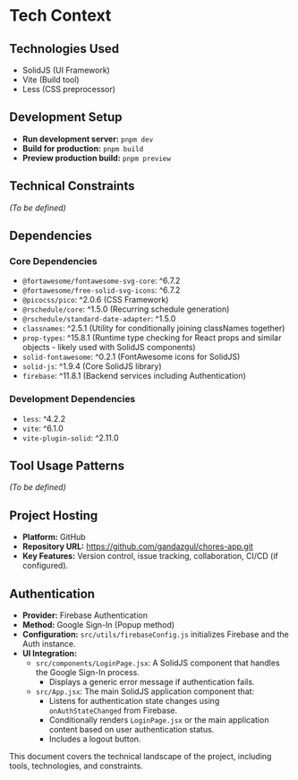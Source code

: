 # Tech Context

## Technologies Used

- SolidJS (UI Framework)
- Vite (Build tool)
- Less (CSS preprocessor)

## Development Setup

- **Run development server:** `pnpm dev`
- **Build for production:** `pnpm build`
- **Preview production build:** `pnpm preview`

## Technical Constraints

*(To be defined)*

## Dependencies

### Core Dependencies
- `@fortawesome/fontawesome-svg-core`: ^6.7.2
- `@fortawesome/free-solid-svg-icons`: ^6.7.2
- `@picocss/pico`: ^2.0.6 (CSS Framework)
- `@rschedule/core`: ^1.5.0 (Recurring schedule generation)
- `@rschedule/standard-date-adapter`: ^1.5.0
- `classnames`: ^2.5.1 (Utility for conditionally joining classNames together)
- `prop-types`: ^15.8.1 (Runtime type checking for React props and similar objects - likely used with SolidJS components)
- `solid-fontawesome`: ^0.2.1 (FontAwesome icons for SolidJS)
- `solid-js`: ^1.9.4 (Core SolidJS library)
- `firebase`: ^11.8.1 (Backend services including Authentication)

### Development Dependencies
- `less`: ^4.2.2
- `vite`: ^6.1.0
- `vite-plugin-solid`: ^2.11.0

## Tool Usage Patterns

*(To be defined)*

## Project Hosting

- **Platform:** GitHub
- **Repository URL:** https://github.com/gandazgul/chores-app.git
- **Key Features:** Version control, issue tracking, collaboration, CI/CD (if configured).

## Authentication

- **Provider:** Firebase Authentication
- **Method:** Google Sign-In (Popup method)
- **Configuration:** `src/utils/firebaseConfig.js` initializes Firebase and the Auth instance.
- **UI Integration:**
    - `src/components/LoginPage.jsx`: A SolidJS component that handles the Google Sign-In process.
        - Displays a generic error message if authentication fails.
    - `src/App.jsx`: The main SolidJS application component that:
        - Listens for authentication state changes using `onAuthStateChanged` from Firebase.
        - Conditionally renders `LoginPage.jsx` or the main application content based on user authentication status.
        - Includes a logout button.

This document covers the technical landscape of the project, including tools, technologies, and constraints.
